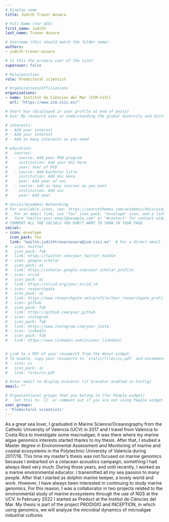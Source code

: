```yaml
---
# Display name
title: Judith Traver Azuara

# Full Name (for SEO)
first_name: Judith
last_name: Traver Azuara

# Username (this should match the folder name)
authors:
- judith-traver-azuara

# Is this the primary user of the site?
superuser: false

# Role/position
role: Predoctoral scientist

# Organizations/Affiliations
organizations:
- name: Institut de Ciències del Mar (ICM-CSIC)
  url: "https://www.icm.csic.es/"

# Short bio (displayed in user profile at end of posts)
# bio: My research aims at understanding the global diversity and distribution of eukaryotic and prokaryotic microbes employing curated phylogenetic frameworks focusing on novel environmental taxa.

# interests:
# - Add your interest
# - Add your interest
# - Add as many interests as you need

# education:
#   courses:
#   - course: Add your PhD program
#     institution: Add your Uni here
#     year: Year of PhD
#   - course: Add bachelor title
#     institution: Add Uni Here
#     year: Add year of uni
#   - course: add as many courses as you want
#     institution: Add uni
#     year: Add year

# Social/Academic Networking
# For available icons, see: https://sourcethemes.com/academic/docs/widgets/#icons
#   For an email link, use "fas" icon pack, "envelope" icon, and a link in the
#   form "mailto:your-email@example.com" or "#contact" for contact widget.
# COMMENT ALL THE SOCIALS YOU DON?T WANT TO SHOW IN YOUR PAGE
social:
- icon: envelope
  icon_pack: fas
  link: "mailto:judithtraverazuara@icm.csic.es"  # For a direct email link, use "mailto:test@example.org".
# - icon: twitter
#   icon_pack: fab
#   link: https://twitter.com/your_twitter_handle
# - icon: google-scholar
#   icon_pack: ai
#   link: https://scholar.google.com/your_scholar_profile
# - icon: orcid
#   icon_pack: ai
#   link: https://orcid.org/your_orcid_id
# - icon: researchgate
#   icon_pack: ai
#   link: https://www.researchgate.net/profile/Your_researchgate_profile
# - icon: github
#   icon_pack: fab
#   link: https://github.com/your_github
# - icon: instagram
#   icon_pack: fab
#   link: https://www.instagram.com/your_insta
# - icon: linkedin
#   icon_pack: fab
#   link: https://www.linkedin.com/in/your_linkedin/


# Link to a PDF of your resume/CV from the About widget.
# To enable, copy your resume/CV to `static/files/cv.pdf` and uncomment the lines below.
# - icon: cv
#   icon_pack: ai
#   link: files/cv.pdf

# Enter email to display Gravatar (if Gravatar enabled in Config)
email: ""

# Organizational groups that you belong to (for People widget)
#   Set this to `[]` or comment out if you are not using People widget.
user_groups:
- 'Predoctoral scientists'
---
```

As a great sea lover, I graduated in Marine Science/Oceanography from the Catholic University of Valencia (UCV) in 2017 and I travel from Valencia to Costa Rica to investigate some macroalgae; it was there where my marine algae genomics interests started thanks to my thesis. After that, I studied a Master degree in Environmental Assessment and Monitoring of marine and coastal ecosystems in the Polytechnic University of Valencia during 2017/18. This time my master’s thesis was not focused on marine genomics because I embarked on a cetacean acoustics campaign, something I had always liked very much. During those years, and until recently, I worked as a marine environmental educator. I transmitted all my sea passion to many people. After that I started as dolphin marine keeper, a lovely world and work. However, I have always been interested in continuing to study marine genomics. For this reason, I was a collaborator in two projects related to the environmental study of marine ecosystems through the use of NGS at the UCV. In February 2022 I started as Predoct at the Institut de Ciències del Mar. My thesis is part of the project PRODIGIO and INCEPTION, in which using genomics, we will analyze the microbial dynamics of microalgae industrial cultures.
